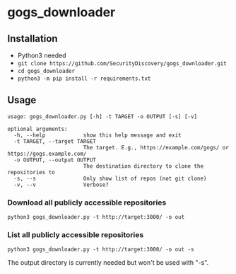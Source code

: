 # gogs_downloader

## Installation

- Python3 needed
- `git clone https://github.com/SecurityDiscovery/gogs_downloader.git`
- `cd gogs_downloader`
- `python3 -m pip install -r requirements.txt`

## Usage

```commandline
usage: gogs_downloader.py [-h] -t TARGET -o OUTPUT [-s] [-v]

optional arguments:
  -h, --help            show this help message and exit
  -t TARGET, --target TARGET
                        The target. E.g., https://example.com/gogs/ or https://gogs.example.com/
  -o OUTPUT, --output OUTPUT
                        The destination directory to clone the repositories to
  -s, --s               Only show list of repos (not git clone)
  -v, --v               Verbose?
```

### Download all publicly accessible repositories
```commandline
python3 gogs_downloader.py -t http://target:3000/ -o out
```

### List all publicly accessible repositories
```commandline
python3 gogs_downloader.py -t http://target:3000/ -o out -s
```
The output directory is currently needed but won't be used with "-s".
